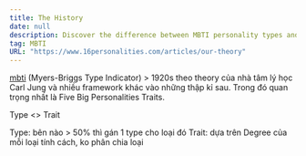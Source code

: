 ```yaml
---
title: The History
date: null
description: Discover the difference between MBTI personality types and Big Five traits, explaining how types categorize over 50% traits while Big Five measures personality degrees without strict types.
tag: MBTI
URL: "https://www.16personalities.com/articles/our-theory"
---
```


[mbti]() (Myers-Briggs Type Indicator) > 1920s theo theory của nhà tâm lý học Carl Jung và nhiều framework khác vào những thập kỉ sau. Trong đó quan trọng nhất là Five Big Personalities Traits.

Type <> Trait

Type: bên nào > 50% thì gán 1 type cho loại đó
Trait: dựa trên Degree của mỗi loại tính cách, ko phân chia loại
